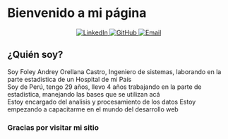 #  Bienvenido a mi página 

<p align="center">
  <a href="#" target="_blank">
    <img alt="LinkedIn" src="https://img.shields.io/badge/LinkedIn-0077B5?style=for-the-badge&logo=linkedin&logoColor=white" />
  </a>
  <a href="https://github.com/foleyandrey" target="_blank">
    <img alt="GitHub" src="https://img.shields.io/badge/GitHub-181717?style=for-the-badge&logo=github&logoColor=white" />
  </a>
  <a href="mailto:andreyorellanacastro@gmail.com">
    <img alt="Email" src="https://img.shields.io/badge/Email-D14836?style=for-the-badge&logo=gmail&logoColor=white" />
  </a>
</p>

## ¿Quién soy?
Soy Foley Andrey Orellana Castro, Ingeniero de sistemas, laborando en la parte estadistica de un Hospital de mi País<br>
Soy de Perú, tengo 29 años, llevo 4 años trabajando en la parte de estadistica, manejando las bases que se utilizan acá <br>
Estoy encargado del analisis y procesamiento de los datos
Estoy empezando a capacitarme en el mundo del desarrollo web

### Gracias por visitar mi sitio
